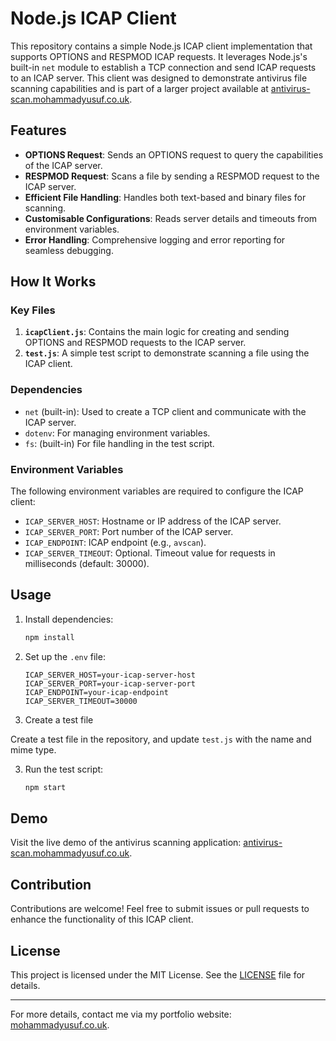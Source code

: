 # Node.js ICAP Client

This repository contains a simple Node.js ICAP client implementation that supports OPTIONS and RESPMOD ICAP requests. It leverages Node.js's built-in `net` module to establish a TCP connection and send ICAP requests to an ICAP server. This client was designed to demonstrate antivirus file scanning capabilities and is part of a larger project available at [antivirus-scan.mohammadyusuf.co.uk](https://antivirus-scan.mohammadyusuf.co.uk).

## Features

- **OPTIONS Request**: Sends an OPTIONS request to query the capabilities of the ICAP server.
- **RESPMOD Request**: Scans a file by sending a RESPMOD request to the ICAP server.
- **Efficient File Handling**: Handles both text-based and binary files for scanning.
- **Customisable Configurations**: Reads server details and timeouts from environment variables.
- **Error Handling**: Comprehensive logging and error reporting for seamless debugging.

## How It Works

### Key Files

1. **`icapClient.js`**: Contains the main logic for creating and sending OPTIONS and RESPMOD requests to the ICAP server.
2. **`test.js`**: A simple test script to demonstrate scanning a file using the ICAP client.

### Dependencies

- `net` (built-in): Used to create a TCP client and communicate with the ICAP server.
- `dotenv`: For managing environment variables.
- `fs`: (built-in) For file handling in the test script.

### Environment Variables

The following environment variables are required to configure the ICAP client:

- `ICAP_SERVER_HOST`: Hostname or IP address of the ICAP server.
- `ICAP_SERVER_PORT`: Port number of the ICAP server.
- `ICAP_ENDPOINT`: ICAP endpoint (e.g., `avscan`).
- `ICAP_SERVER_TIMEOUT`: Optional. Timeout value for requests in milliseconds (default: 30000).

## Usage

1. Install dependencies:

   ```bash
   npm install
   ```

2. Set up the `.env` file:

   ```plaintext
   ICAP_SERVER_HOST=your-icap-server-host
   ICAP_SERVER_PORT=your-icap-server-port
   ICAP_ENDPOINT=your-icap-endpoint
   ICAP_SERVER_TIMEOUT=30000
   ```

3. Create a test file

Create a test file in the repository, and update `test.js` with the name and mime type.

3. Run the test script:

   ```bash
   npm start
   ```

## Demo

Visit the live demo of the antivirus scanning application: [antivirus-scan.mohammadyusuf.co.uk](https://antivirus-scan.mohammadyusuf.co.uk).

## Contribution

Contributions are welcome! Feel free to submit issues or pull requests to enhance the functionality of this ICAP client.

## License

This project is licensed under the MIT License. See the [LICENSE](LICENSE) file for details.

---

For more details, contact me via my portfolio website: [mohammadyusuf.co.uk](https://mohammadyusuf.co.uk).
